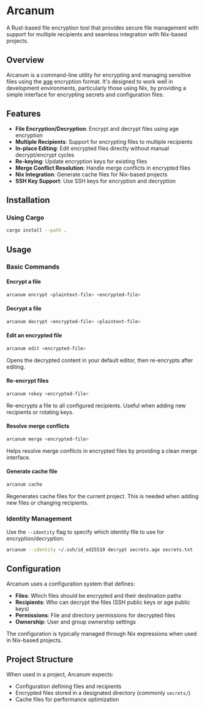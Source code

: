 # Arcanum

A Rust-based file encryption tool that provides secure file management with support for multiple recipients and seamless integration with Nix-based projects.

## Overview

Arcanum is a command-line utility for encrypting and managing sensitive files using the [age](https://github.com/FiloSottile/age) encryption format. It's designed to work well in development environments, particularly those using Nix, by providing a simple interface for encrypting secrets and configuration files.

## Features

- **File Encryption/Decryption**: Encrypt and decrypt files using age encryption
- **Multiple Recipients**: Support for encrypting files to multiple recipients
- **In-place Editing**: Edit encrypted files directly without manual decrypt/encrypt cycles
- **Re-keying**: Update encryption keys for existing files
- **Merge Conflict Resolution**: Handle merge conflicts in encrypted files
- **Nix Integration**: Generate cache files for Nix-based projects
- **SSH Key Support**: Use SSH keys for encryption and decryption

## Installation

### Using Cargo

```bash
cargo install --path .
```

## Usage

### Basic Commands

#### Encrypt a file

```bash
arcanum encrypt <plaintext-file> <encrypted-file>
```

#### Decrypt a file

```bash
arcanum decrypt <encrypted-file> <plaintext-file>
```

#### Edit an encrypted file

```bash
arcanum edit <encrypted-file>
```

Opens the decrypted content in your default editor, then re-encrypts after editing.

#### Re-encrypt files

```bash
arcanum rekey <encrypted-file>
```

Re-encrypts a file to all configured recipients. Useful when adding new recipients or rotating keys.

#### Resolve merge conflicts

```bash
arcanum merge <encrypted-file>
```

Helps resolve merge conflicts in encrypted files by providing a clean merge interface.

#### Generate cache file

```bash
arcanum cache
```

Regenerates cache files for the current project. This is needed when adding new files or changing recipients.

### Identity Management

Use the `--identity` flag to specify which identity file to use for encryption/decryption:

```bash
arcanum --identity ~/.ssh/id_ed25519 decrypt secrets.age secrets.txt
```

## Configuration

Arcanum uses a configuration system that defines:

- **Files**: Which files should be encrypted and their destination paths
- **Recipients**: Who can decrypt the files (SSH public keys or age public keys)
- **Permissions**: File and directory permissions for decrypted files
- **Ownership**: User and group ownership settings

The configuration is typically managed through Nix expressions when used in Nix-based projects.

## Project Structure

When used in a project, Arcanum expects:

- Configuration defining files and recipients
- Encrypted files stored in a designated directory (commonly `secrets/`)
- Cache files for performance optimization
